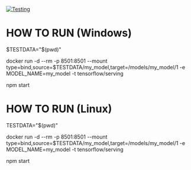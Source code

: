 [![Testing](https://github.com/health-troops/kipi-ml-production/actions/workflows/github-actions-test.yml/badge.svg)](https://github.com/health-troops/kipi-ml-production/actions/workflows/github-actions-test.yml)

# HOW TO RUN (Windows)

$TESTDATA="$(pwd)"

docker run -d --rm -p 8501:8501 --mount type=bind,source=$TESTDATA/my_model,target=/models/my_model/1 -e MODEL_NAME=my_model -t tensorflow/serving

npm start

# HOW TO RUN (Linux)

TESTDATA="$(pwd)"

docker run -d --rm -p 8501:8501 --mount type=bind,source=$TESTDATA/my_model,target=/models/my_model/1 -e MODEL_NAME=my_model -t tensorflow/serving

npm start
